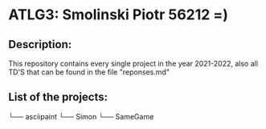 # ATLG3: Smolinski Piotr 56212 =)

## Description:

This repository contains every single project in the year 2021-2022, also all TD'S that can be found in the file "reponses.md"
## List of the projects:

└── asciipaint
└── Simon
└── SameGame



